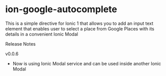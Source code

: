 # ion-google-autocomplete

This is a simple directive for Ionic 1 that allows you to add an input text element that enables user to select a place from Google Places with its details in a convenient Ionic Modal

Release Notes

v0.0.6
- Now is using Ionic Modal service and can be used inside another Ionic Modal